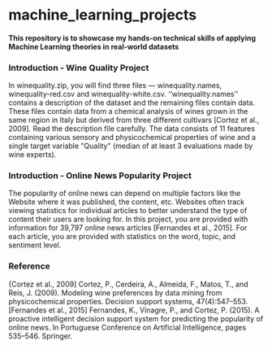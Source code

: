 # machine_learning_projects
#### This repository is to showcase my hands-on technical skills of applying Machine Learning theories in real-world datasets
### Introduction - Wine Quality Project
In winequality.zip, you will find three files — winequality.names, winequality-red.csv and winequality-white.csv. ‘‘winequality.names’’ contains a description of the dataset and the remaining files contain data. These files contain data from a chemical analysis of wines grown in the same region in Italy but derived from three different cultivars [Cortez et al., 2009]. Read the description file carefully. The data consists of 11 features containing various sensory and physicochemical properties of wine and a single target variable "Quality" (median of at least 3 evaluations made by wine experts).

### Introduction - Online News Popularity Project
The popularity of online news can depend on multiple factors like the Website where it was published, the content, etc. Websites often track viewing statistics for individual articles to better understand the type of content their users are looking for. In this project, you are provided with information for 39,797 online news articles [Fernandes et al., 2015]. For each article, you are provided with statistics on the word, topic, and sentiment level.

### Reference
{Cortez et al., 2009] Cortez, P., Cerdeira, A., Almeida, F., Matos, T., and Reis, J. (2009). Modeling wine preferences by data mining from physicochemical properties. Decision support systems, 47(4):547–553.
[Fernandes et al., 2015] Fernandes, K., Vinagre, P., and Cortez, P. (2015). A proactive intelligent decision support system for predicting the popularity of online news. In Portuguese Conference on Artificial Intelligence, pages 535–546. Springer.
